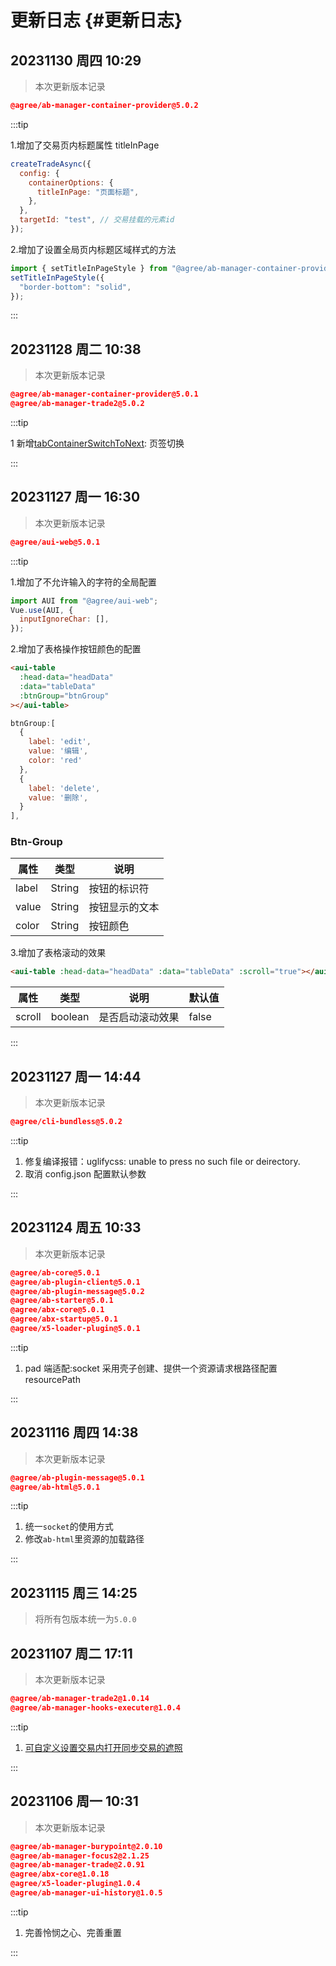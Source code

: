 # 更新日志 {#更新日志}

## 20231130 周四 10:29 <Badge type="info" text="夏海峰" />

> 本次更新版本记录

```json
@agree/ab-manager-container-provider@5.0.2
```

:::tip <Badge type="tip" text="前端平台" />

1.增加了交易页内标题属性 titleInPage

```js
createTradeAsync({
  config: {
    containerOptions: {
      titleInPage: "页面标题",
    },
  },
  targetId: "test", // 交易挂载的元素id
});
```

2.增加了设置全局页内标题区域样式的方法

```js
import { setTitleInPageStyle } from "@agree/ab-manager-container-provider";
setTitleInPageStyle({
  "border-bottom": "solid",
});
```

:::

## 20231128 周二 10:38 <Badge type="info" text="陈光" />

> 本次更新版本记录

```json
@agree/ab-manager-container-provider@5.0.1
@agree/ab-manager-trade2@5.0.2
```

:::tip <Badge type="tip" text="前端平台" />

1 新增[tabContainerSwitchToNext](../前端/深入平台/交易管理器.md#tabContainerSwitchToNext): 页签切换

:::

## 20231127 周一 16:30 <Badge type="info" text="夏海峰" />

> 本次更新版本记录

```json
@agree/aui-web@5.0.1
```

:::tip <Badge type="tip" text="前端平台" />

1.增加了不允许输入的字符的全局配置

```js
import AUI from "@agree/aui-web";
Vue.use(AUI, {
  inputIgnoreChar: [],
});
```

2.增加了表格操作按钮颜色的配置

```html
<aui-table
  :head-data="headData"
  :data="tableData"
  :btnGroup="btnGroup"
></aui-table>
```

```js
btnGroup:[
  {
    label: 'edit',
    value: '编辑',
    color: 'red'
  },
  {
    label: 'delete',
    value: '删除',
  }
],
```

### Btn-Group

| 属性  | 类型   | 说明           |
| ----- | ------ | -------------- |
| label | String | 按钮的标识符   |
| value | String | 按钮显示的文本 |
| color | String | 按钮颜色       |

3.增加了表格滚动的效果

```html
<aui-table :head-data="headData" :data="tableData" :scroll="true"></aui-table>
```

| 属性   | 类型    | 说明             | 默认值 |
| ------ | ------- | ---------------- | ------ |
| scroll | boolean | 是否启动滚动效果 | false  |

:::

## 20231127 周一 14:44 <Badge type="info" text="马林" />

> 本次更新版本记录

```json
@agree/cli-bundless@5.0.2
```

:::tip <Badge type="tip" text="前端平台" />

1. 修复编译报错：uglifycss: unable to press no such file or deirectory.
2. 取消 config.json 配置默认参数

:::

## 20231124 周五 10:33 <Badge type="info" text="马林" />

> 本次更新版本记录

```json
@agree/ab-core@5.0.1
@agree/ab-plugin-client@5.0.1
@agree/ab-plugin-message@5.0.2
@agree/ab-starter@5.0.1
@agree/abx-core@5.0.1
@agree/abx-startup@5.0.1
@agree/x5-loader-plugin@5.0.1
```

:::tip <Badge type="tip" text="前端平台" />

1. pad 端适配:socket 采用壳子创建、提供一个资源请求根路径配置 resourcePath

:::

## 20231116 周四 14:38 <Badge type="info" text="陈光" />

> 本次更新版本记录

```json
@agree/ab-plugin-message@5.0.1
@agree/ab-html@5.0.1
```

:::tip <Badge type="tip" text="前端平台" />

1. 统一`socket`的使用方式 <Badge type="info" text="陈光" />
2. 修改`ab-html`里资源的加载路径 <Badge type="info" text="陈光" />

:::

## 20231115 周三 14:25 <Badge type="info" text="陈光" />

> 将所有包版本统一为`5.0.0`

## 20231107 周二 17:11 <Badge type="info" text="陈光" />

> 本次更新版本记录

```json
@agree/ab-manager-trade2@1.0.14
@agree/ab-manager-hooks-executer@1.0.4
```

:::tip <Badge type="tip" text="前端平台" />

1. [可自定义设置交易内打开同步交易的遮照](../前端/深入平台/生命周期.md#setSyncLoading) <Badge type="info" text="陈光" />

:::

## 20231106 周一 10:31 <Badge type="info" text="陈光" />

> 本次更新版本记录

```json
@agree/ab-manager-burypoint@2.0.10
@agree/ab-manager-focus2@2.1.25
@agree/ab-manager-trade@2.0.91
@agree/abx-core@1.0.18
@agree/x5-loader-plugin@1.0.4
@agree/ab-manager-ui-history@1.0.5
```

:::tip <Badge type="tip" text="前端平台" />

1. 完善怜悯之心、完善重置

:::
